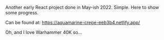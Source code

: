 Another early React project done in May-ish 2022. Simple. Here to show some progress.

Can be found at: https://aquamarine-crepe-eeb3b4.netlify.app/

Oh, and I love Warhammer 40K so...

